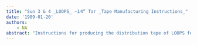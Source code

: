 ```yaml
---
title: "Sun 3 & 4 _LOOPS_ —1⁄4“ Tar _Tape Manufacturing Instructions_"
date: '1989-01-20'
authors: 
    - NA
abstract: "Instructions for producing the distribution tape of LOOPS for Sun 3 and 4 workstations."
---
```


